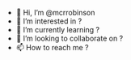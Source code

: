 - 👋 Hi, I’m @mcrrobinson
- 👀 I’m interested in ?
- 🌱 I’m currently learning ?
- 💞️ I’m looking to collaborate on ?
- 📫 How to reach me ?
